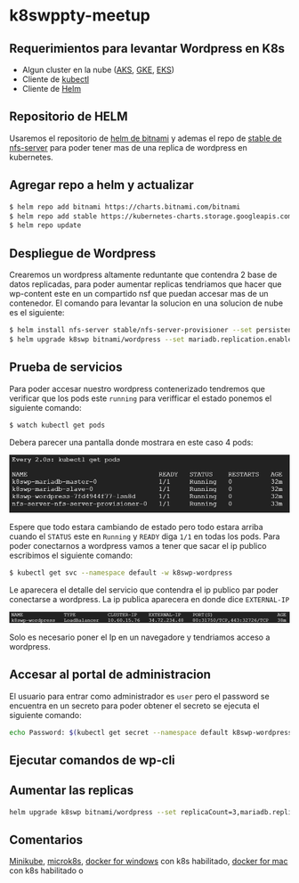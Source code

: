 # k8swppty-meetup

## Requerimientos para levantar Wordpress en K8s

- Algun cluster en la nube ([AKS][aks], [GKE][gke], [EKS][eks])
- Cliente de [kubectl][kubectl]
- Cliente de [Helm][helm]

## Repositorio de HELM

Usaremos el repositorio de [helm de bitnami][bitwp] y ademas el repo de [stable de nfs-server][nfs] para poder tener mas de una replica de wordpress en kubernetes.

## Agregar repo a helm y actualizar

```bash
$ helm repo add bitnami https://charts.bitnami.com/bitnami
$ helm repo add stable https://kubernetes-charts.storage.googleapis.com
$ helm repo update
```

## Despliegue de Wordpress

Crearemos un wordpress altamente reduntante que contendra 2 base de datos replicadas, para poder aumentar replicas tendriamos que hacer que wp-content este en un compartido nsf que puedan accesar mas de un contenedor. El comando para levantar la solucion en una solucion de nube es el siguiente:

```bash
$ helm install nfs-server stable/nfs-server-provisioner --set persistence.enabled=true,persistence.size=25Gi
$ helm upgrade k8swp bitnami/wordpress --set mariadb.replication.enabled=true,persistence.accessMode=ReadWriteMany,global.storageClass=nfs,wordpressFirstName=Wordpress,wordpressLastName="en Kubernetes",wordpressBlogName="Wordpress en K8s",wordpressEmail=wordpress@k8s.com
```

## Prueba de servicios

Para poder accesar nuestro wordpress contenerizado tendremos que verificar que los pods este `running` para verifficar el estado ponemos el siguiente comando:

```bash
$ watch kubectl get pods
```

Debera parecer una pantalla donde mostrara en este caso 4 pods:

![get-pods-wp](get-pods-wp.png)

Espere que todo estara cambiando de estado pero todo estara arriba cuando el `STATUS` este en `Running` y `READY` diga `1/1` en todas los pods. Para poder conectarnos a wordpress vamos a tener que sacar el ip publico escribimos el siguiente comando:

```bash
$ kubectl get svc --namespace default -w k8swp-wordpress
```

Le aparecera el detalle del servicio que contendra el ip publico par poder conectarse a wordpress. La ip publica aparecera en donde dice `EXTERNAL-IP`

![get-svc-wp](get-svc-wp.png)

Solo es necesario poner el Ip en un navegadore y tendriamos acceso a wordpress.

## Accesar al portal de administracion

El usuario para entrar como administrador es `user` pero el password se encuentra en un secreto para poder obtener el secreto se ejecuta el siguiente comando:

```bash
echo Password: $(kubectl get secret --namespace default k8swp-wordpress -o jsonpath="{.data.wordpress-password}" | base64 --decode)
```

## Ejecutar comandos de wp-cli



## Aumentar las replicas

```bash
helm upgrade k8swp bitnami/wordpress --set replicaCount=3,mariadb.replication.enabled=true,persistence.accessMode=ReadWriteMany,global.storageClass=nfs,wordpressFirstName=Wordpress,wordpressLastName="en Kubernetes",wordpressBlogName="Wordpress en K8s",wordpressEmail=wordpress@k8s.com
```

## Comentarios

[Minikube][mkinst], [microk8s][mk8s], [docker for windows][dw] con k8s habilitado, [docker for mac][dm] con k8s habilitado o

[mkinst]: https://github.com/kubernetes/minikube
[mk8s]: https://microk8s.io/
[dw]: https://docs.docker.com/docker-for-windows/install/
[dm]: https://docs.docker.com/docker-for-mac/install/
[aks]: https://azure.microsoft.com/en-us/services/kubernetes-service/
[gke]: https://cloud.google.com/kubernetes-engine
[eks]: https://aws.amazon.com/es/eks/?whats-new-cards.sort-by=item.additionalFields.postDateTime&whats-new-cards.sort-order=desc&eks-blogs.sort-by=item.additionalFields.createdDate&eks-blogs.sort-order=desc
[kubectl]: https://kubernetes.io/docs/tasks/tools/install-kubectl/
[helm]: https://helm.sh/docs/intro/install/
[bitwp]: https://github.com/bitnami/charts/tree/master/bitnami/wordpress
[nfs]: https://github.com/helm/charts/tree/master/stable/nfs-server-provisioner
